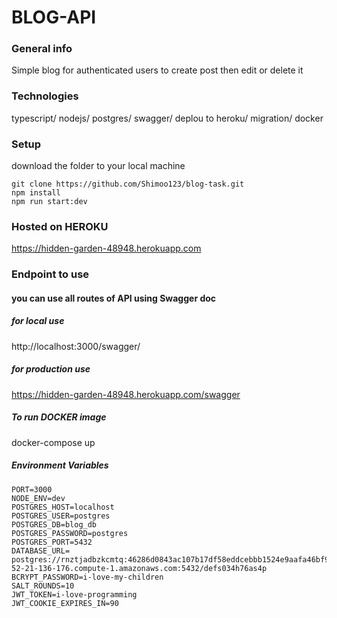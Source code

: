 # BLOG-API

### General info
Simple blog for authenticated users to create post then edit or delete it

### Technologies
typescript/ nodejs/ postgres/ swagger/ deplou to heroku/ migration/ docker

### Setup
download the folder to your local machine
```
git clone https://github.com/Shimoo123/blog-task.git
npm install
npm run start:dev
```
### Hosted on HEROKU
https://hidden-garden-48948.herokuapp.com

### Endpoint to use
#### you can use all routes of API using Swagger doc
##### for local use
http://localhost:3000/swagger/

##### for production use
https://hidden-garden-48948.herokuapp.com/swagger

##### To run DOCKER image
docker-compose up

##### Environment Variables
```
PORT=3000
NODE_ENV=dev
POSTGRES_HOST=localhost
POSTGRES_USER=postgres
POSTGRES_DB=blog_db
POSTGRES_PASSWORD=postgres
POSTGRES_PORT=5432
DATABASE_URL=
postgres://rnztjadbzkcmtq:46286d0843ac107b17df58eddcebbb1524e9aafa46bf956680720429c6780769@ec2-52-21-136-176.compute-1.amazonaws.com:5432/defs034h76as4p
BCRYPT_PASSWORD=i-love-my-children
SALT_ROUNDS=10
JWT_TOKEN=i-love-programming
JWT_COOKIE_EXPIRES_IN=90
```

